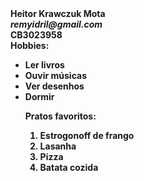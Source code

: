 <html>

<head> 
  
<title>Curriculo escolar</title>

</head>
  
<body>
<b>Heitor Krawczuk Mota<b><br> 
<i>remyidril@gmail.com</i><br>
CB3023958<br>
Hobbies:<br>
<ul>
<li>Ler livros</li>
<li>Ouvir músicas</li>
<li>Ver desenhos</li>
<li>Dormir</li>

Pratos favoritos:<br>
<ol>
<li>Estrogonoff de frango</li>
<li>Lasanha</li>
<li>Pizza</li>
<li>Batata cozida</li>
</ol>
</body>
